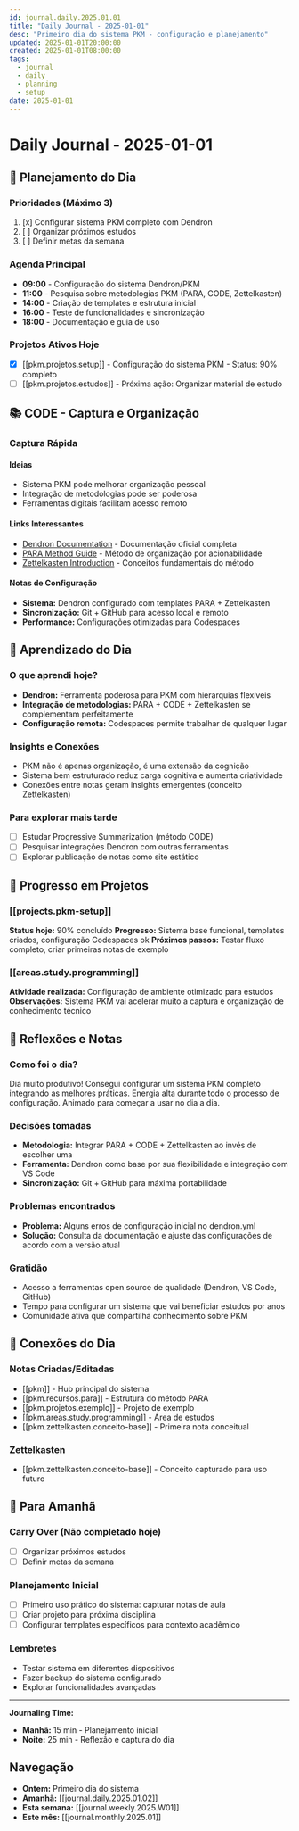 ```yaml
---
id: journal.daily.2025.01.01
title: "Daily Journal - 2025-01-01"
desc: "Primeiro dia do sistema PKM - configuração e planejamento"
updated: 2025-01-01T20:00:00
created: 2025-01-01T08:00:00
tags:
  - journal
  - daily
  - planning
  - setup
date: 2025-01-01
---
```


# Daily Journal - 2025-01-01

## 🌅 Planejamento do Dia

### Prioridades (Máximo 3)

1. [x] Configurar sistema PKM completo com Dendron
2. [ ] Organizar próximos estudos
3. [ ] Definir metas da semana

### Agenda Principal

- **09:00** - Configuração do sistema Dendron/PKM
- **11:00** - Pesquisa sobre metodologias PKM (PARA, CODE, Zettelkasten)
- **14:00** - Criação de templates e estrutura inicial
- **16:00** - Teste de funcionalidades e sincronização
- **18:00** - Documentação e guia de uso

### Projetos Ativos Hoje

- [x] [[pkm.projetos.setup]] - Configuração do sistema PKM - Status: 90% completo
- [ ] [[pkm.projetos.estudos]] - Próxima ação: Organizar material de estudo

## 📚 CODE - Captura e Organização

### Captura Rápida

#### Ideias

- Sistema PKM pode melhorar organização pessoal
- Integração de metodologias pode ser poderosa
- Ferramentas digitais facilitam acesso remoto

#### Links Interessantes

- [Dendron Documentation](https://wiki.dendron.so) - Documentação oficial completa
- [PARA Method Guide](https://fortelabs.com/blog/para/) - Método de organização por acionabilidade
- [Zettelkasten Introduction](https://zettelkasten.de) - Conceitos fundamentais do método

#### Notas de Configuração

- **Sistema:** Dendron configurado com templates PARA + Zettelkasten
- **Sincronização:** Git + GitHub para acesso local e remoto
- **Performance:** Configurações otimizadas para Codespaces

## 🧠 Aprendizado do Dia

### O que aprendi hoje?

- **Dendron:** Ferramenta poderosa para PKM com hierarquias flexíveis
- **Integração de metodologias:** PARA + CODE + Zettelkasten se complementam perfeitamente
- **Configuração remota:** Codespaces permite trabalhar de qualquer lugar

### Insights e Conexões

- PKM não é apenas organização, é uma extensão da cognição
- Sistema bem estruturado reduz carga cognitiva e aumenta criatividade
- Conexões entre notas geram insights emergentes (conceito Zettelkasten)

### Para explorar mais tarde

- [ ] Estudar Progressive Summarization (método CODE)
- [ ] Pesquisar integrações Dendron com outras ferramentas
- [ ] Explorar publicação de notas como site estático

## 🎯 Progresso em Projetos

### [[projects.pkm-setup]]

**Status hoje:** 90% concluído
**Progresso:** Sistema base funcional, templates criados, configuração Codespaces ok
**Próximos passos:** Testar fluxo completo, criar primeiras notas de exemplo

### [[areas.study.programming]]

**Atividade realizada:** Configuração de ambiente otimizado para estudos
**Observações:** Sistema PKM vai acelerar muito a captura e organização de conhecimento técnico

## 📝 Reflexões e Notas

### Como foi o dia?

Dia muito produtivo! Consegui configurar um sistema PKM completo integrando as melhores práticas. Energia alta durante todo o processo de configuração. Animado para começar a usar no dia a dia.

### Decisões tomadas

- **Metodologia:** Integrar PARA + CODE + Zettelkasten ao invés de escolher uma
- **Ferramenta:** Dendron como base por sua flexibilidade e integração com VS Code
- **Sincronização:** Git + GitHub para máxima portabilidade

### Problemas encontrados

- **Problema:** Alguns erros de configuração inicial no dendron.yml
- **Solução:** Consulta da documentação e ajuste das configurações de acordo com a versão atual

### Gratidão

- Acesso a ferramentas open source de qualidade (Dendron, VS Code, GitHub)
- Tempo para configurar um sistema que vai beneficiar estudos por anos
- Comunidade ativa que compartilha conhecimento sobre PKM

## 🔗 Conexões do Dia

### Notas Criadas/Editadas

- [[pkm]] - Hub principal do sistema
- [[pkm.recursos.para]] - Estrutura do método PARA
- [[pkm.projetos.exemplo]] - Projeto de exemplo
- [[pkm.areas.study.programming]] - Área de estudos
- [[pkm.zettelkasten.conceito-base]] - Primeira nota conceitual

### Zettelkasten

- [[pkm.zettelkasten.conceito-base]] - Conceito capturado para uso futuro

## 📅 Para Amanhã

### Carry Over (Não completado hoje)

- [ ] Organizar próximos estudos
- [ ] Definir metas da semana

### Planejamento Inicial

- [ ] Primeiro uso prático do sistema: capturar notas de aula
- [ ] Criar projeto para próxima disciplina
- [ ] Configurar templates específicos para contexto acadêmico

### Lembretes

- Testar sistema em diferentes dispositivos
- Fazer backup do sistema configurado
- Explorar funcionalidades avançadas

---

**Journaling Time:**

- **Manhã:** 15 min - Planejamento inicial
- **Noite:** 25 min - Reflexão e captura do dia

## Navegação

- **Ontem:** Primeiro dia do sistema
- **Amanhã:** [[journal.daily.2025.01.02]]
- **Esta semana:** [[journal.weekly.2025.W01]]
- **Este mês:** [[journal.monthly.2025.01]]
